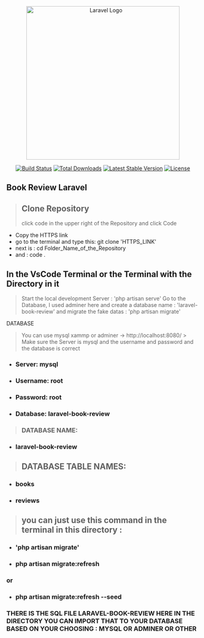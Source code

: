 


<p align="center"><a href="https://laravel.com" target="_blank"><img src="https://raw.githubusercontent.com/laravel/art/master/logo-lockup/5%20SVG/2%20CMYK/1%20Full%20Color/laravel-logolockup-cmyk-red.svg" width="400" alt="Laravel Logo"></a></p>

<p align="center">
<a href="https://github.com/laravel/framework/actions"><img src="https://github.com/laravel/framework/workflows/tests/badge.svg" alt="Build Status"></a>
<a href="https://packagist.org/packages/laravel/framework"><img src="https://img.shields.io/packagist/dt/laravel/framework" alt="Total Downloads"></a>
<a href="https://packagist.org/packages/laravel/framework"><img src="https://img.shields.io/packagist/v/laravel/framework" alt="Latest Stable Version"></a>
<a href="https://packagist.org/packages/laravel/framework"><img src="https://img.shields.io/packagist/l/laravel/framework" alt="License"></a>
</p>

## Book Review Laravel 

> ## Clone Repository
> click code in the upper right of the Repository and click Code 
* Copy the HTTPS link
* go to the terminal and type this: git clone 'HTTPS_LINK'
* next is : cd Folder_Name_of_the_Repository 
* and : code .

## In the VsCode Terminal or the Terminal with the Directory in it

> Start the local development Server : 'php artisan serve' 
> Go to the Database, I used adminer here and create a database name : 'laravel-book-review'
> and migrate the fake datas : 'php artisan migrate' 

DATABASE
> You can use mysql xammp or adminer -> http://localhost:8080/ > Make sure the Server is mysql and the username and password and the database is correct 
* ### Server: mysql
* ### Username: root
* ### Password: root
* ### Database: laravel-book-review

> ### DATABASE NAME: 
* ### laravel-book-review

> ## DATABASE TABLE NAMES: 
* ### books
* ### reviews

> ## you can just use this command in the terminal in this directory :
* ### 'php artisan migrate'
* ### php artisan migrate:refresh 
### or 
* ### php artisan migrate:refresh --seed 

### THERE IS THE SQL FILE LARAVEL-BOOK-REVIEW HERE IN THE DIRECTORY YOU CAN IMPORT THAT TO YOUR DATABASE BASED ON YOUR CHOOSING : MYSQL OR ADMINER OR OTHER